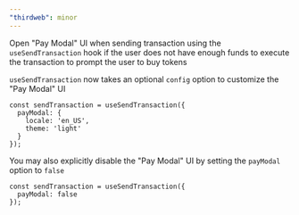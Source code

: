 ```yaml
---
"thirdweb": minor
---
```


Open "Pay Modal" UI when sending transaction using the `useSendTransaction` hook if the user does not have enough funds to execute the transaction to prompt the user to buy tokens

`useSendTransaction` now takes an optional `config` option to customize the "Pay Modal" UI

```tsx
const sendTransaction = useSendTransaction({
  payModal: {
    locale: 'en_US',
    theme: 'light'
  }
});
```

You may also explicitly disable the "Pay Modal" UI by setting the `payModal` option to `false`

```tsx
const sendTransaction = useSendTransaction({
  payModal: false
});
```